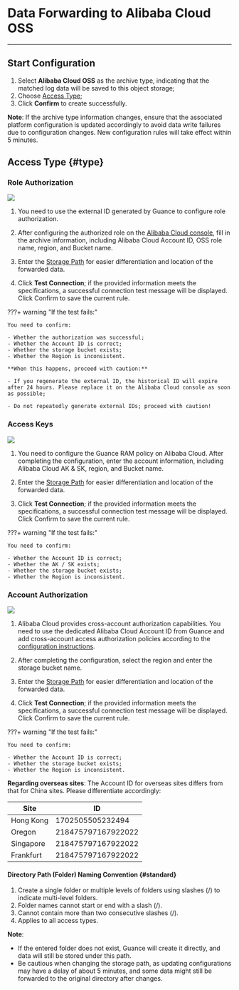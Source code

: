 # Data Forwarding to Alibaba Cloud OSS
---

## Start Configuration

1. Select **Alibaba Cloud OSS** as the archive type, indicating that the matched log data will be saved to this object storage;
2. Choose [Access Type](#type);
3. Click **Confirm** to create successfully.

**Note**: If the archive type information changes, ensure that the associated platform configuration is updated accordingly to avoid data write failures due to configuration changes. New configuration rules will take effect within 5 minutes.


## Access Type {#type}

### Role Authorization

![](../img/oss-1.png)

1. You need to use the external ID generated by Guance to configure role authorization.

2. After configuring the authorized role on the [Alibaba Cloud console](../aliyun-account.md), fill in the archive information, including Alibaba Cloud Account ID, OSS role name, region, and Bucket name.

3. Enter the [Storage Path](#standard) for easier differentiation and location of the forwarded data.

4. Click **Test Connection**; if the provided information meets the specifications, a successful connection test message will be displayed. Click Confirm to save the current rule.

???+ warning "If the test fails:"

    You need to confirm:

    - Whether the authorization was successful;
    - Whether the Account ID is correct;
    - Whether the storage bucket exists;
    - Whether the Region is inconsistent.

    **When this happens, proceed with caution:**

    - If you regenerate the external ID, the historical ID will expire after 24 hours. Please replace it on the Alibaba Cloud console as soon as possible;

    - Do not repeatedly generate external IDs; proceed with caution!

### Access Keys

![](../img/oss-2.png)

1. You need to configure the Guance RAM policy on Alibaba Cloud. After completing the configuration, enter the account information, including Alibaba Cloud AK & SK, region, and Bucket name.

2. Enter the [Storage Path](#standard) for easier differentiation and location of the forwarded data.

3. Click **Test Connection**; if the provided information meets the specifications, a successful connection test message will be displayed. Click Confirm to save the current rule.

???+ warning "If the test fails:"

    You need to confirm:

    - Whether the Account ID is correct;
    - Whether the AK / SK exists;
    - Whether the storage bucket exists;
    - Whether the Region is inconsistent.

### Account Authorization

![](../img/oss-2-1.png)

1. Alibaba Cloud provides cross-account authorization capabilities. You need to use the dedicated Alibaba Cloud Account ID from Guance and add cross-account access authorization policies according to the [configuration instructions](../ali-cross-account.md).

2. After completing the configuration, select the region and enter the storage bucket name.

3. Enter the [Storage Path](#standard) for easier differentiation and location of the forwarded data.

4. Click **Test Connection**; if the provided information meets the specifications, a successful connection test message will be displayed. Click Confirm to save the current rule.

???+ warning "If the test fails:"

    You need to confirm:

    - Whether the Account ID is correct;
    - Whether the storage bucket exists;
    - Whether the Region is inconsistent.

**Regarding overseas sites**: The Account ID for overseas sites differs from that for China sites. Please differentiate accordingly:

| Site | ID |
| ---------- | ------------- |
| Hong Kong | 1702505505232494 |
| Oregon | 218475797167922022 |
| Singapore | 218475797167922022 |
| Frankfurt | 218475797167922022 |

#### Directory Path (Folder) Naming Convention {#standard}

1. Create a single folder or multiple levels of folders using slashes (/) to indicate multi-level folders.
2. Folder names cannot start or end with a slash (/).
3. Cannot contain more than two consecutive slashes (/).
4. Applies to all access types.

**Note**:

- If the entered folder does not exist, Guance will create it directly, and data will still be stored under this path.
- Be cautious when changing the storage path, as updating configurations may have a delay of about 5 minutes, and some data might still be forwarded to the original directory after changes.